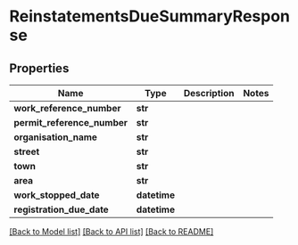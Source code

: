 # ReinstatementsDueSummaryResponse

## Properties
Name | Type | Description | Notes
------------ | ------------- | ------------- | -------------
**work_reference_number** | **str** |  | 
**permit_reference_number** | **str** |  | 
**organisation_name** | **str** |  | 
**street** | **str** |  | 
**town** | **str** |  | 
**area** | **str** |  | 
**work_stopped_date** | **datetime** |  | 
**registration_due_date** | **datetime** |  | 

[[Back to Model list]](../README.md#documentation-for-models) [[Back to API list]](../README.md#documentation-for-api-endpoints) [[Back to README]](../README.md)

